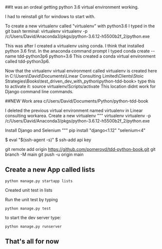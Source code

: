 ##It was an ordeal getting python 3.6 virtual environment working.

I had to reinstall git for windows to start with.

To create  a new virtualenv called "virtualenv" with python3.6 I typed in the git bash terminal:
virtualenv virtualenv -p /c/Users/David/Anaconda3/pkgs/python-3.6.12-h5500b2f_2/python.exe

This was after I created a virtualenv using conda. I think that installed python 3.6 first.
In the anaconda command prompt I typed
conda create --name tdd-python3p6 python=3.6
This created a conda virtual environment called tdd-python3p6.


Now that the virtualenv virtual environment called virtualenv is created here in 
C:\Users\David\Documents\Linear Consulting Limited\Clients\Stoic Strategies\Books\test_driven_dev_with_python\python-tdd-book>
type this to activate it: 
source virtualenv/Scripts/activate
This location didnt work for Django command line commands.

##NEW Work area
c/Users/David/Documents/Python/python-tdd-book

I deleted the previous virtual environment named virtualenv in Linear consulting workarea.
Create a new virtualenv 
"""
virtualenv virtualenv -p /c/Users/David/Anaconda3/pkgs/python-3.6.12-h5500b2f_2/python.exe


Install Django and Selenium
"""
pip install "django<1.12" "selenium<4"

$ eval "$(ssh-agent -s)"
$ ssh-add api key

git remote add origin https://github.com/pomeroyd/tdd-python-book.git
git branch -M main
git push -u origin main


## Create a new App called lists

`python manage.py startapp lists`

Created unit test in lists

Run the unit test by typing 

`python manage.py test`

to start the dev server type:

`python manage.py runserver`

## That's all for now
